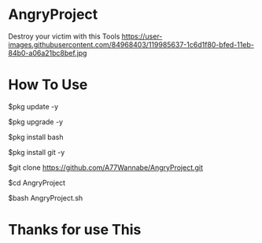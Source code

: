 # AngryProject

Destroy your victim with this Tools
https://user-images.githubusercontent.com/84968403/119985637-1c6d1f80-bfed-11eb-84b0-a06a21bc8bef.jpg

# How To Use

$pkg update -y

$pkg upgrade -y

$pkg install bash

$pkg install git -y

$git clone https://github.com/A77Wannabe/AngryProject.git

$cd AngryProject

$bash AngryProject.sh

# Thanks for use This
